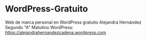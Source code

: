 # WordPress-Gratuito
Web de marca personal en WordPress gratuito
Alejandra Hernández
Segundo "A" Matutino
WordPress: https://alejandrahernandezcadena.wordpress.com
